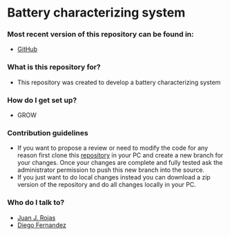 Battery characterizing system
============

### Most recent version of this repository can be found in: ###

* [GitHub](https://github.com/DeltaLabo/battery_characterizer)

### What is this repository for? ###

* This repository was created to develop a battery characterizing system

### How do I get set up? ###

* GROW

### Contribution guidelines ###

* If you want to propose a review or need to modify the code for any reason first clone this [repository](https://github.com/DeltaLabo/battery_characterizer) in your PC and create a new branch for your changes. Once your changes are complete and fully tested ask the administrator permission to push this new branch into the source.
* If you just want to do local changes instead you can download a zip version of the repository and do all changes locally in your PC. 

### Who do I talk to? ###

* [Juan J. Rojas](mailto:juan.rojas@itcr.ac.cr)
* [Diego Fernandez](diego.fernandeza08@gmail.com)
